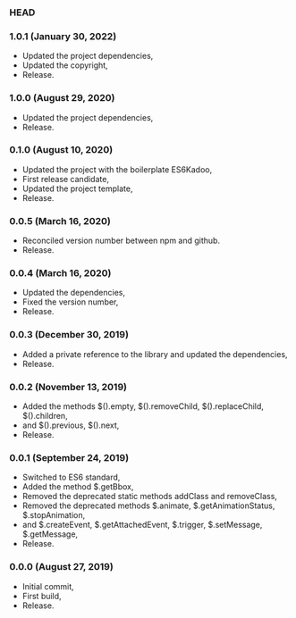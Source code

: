 ### HEAD

### 1.0.1 (January 30, 2022)

  * Updated the project dependencies,
  * Updated the copyright,
  * Release.


### 1.0.0 (August 29, 2020)

  * Updated the project dependencies,
  * Release.


### 0.1.0 (August 10, 2020)

  * Updated the project with the boilerplate ES6Kadoo,
  * First release candidate,
  * Updated the project template,
  * Release.


### 0.0.5 (March 16, 2020)

  * Reconciled version number between npm and github.
  * Release.


### 0.0.4 (March 16, 2020)

  * Updated the dependencies,
  * Fixed the version number,
  * Release.


### 0.0.3 (December 30, 2019)

  * Added a private reference to the library and updated the dependencies,
  * Release.


### 0.0.2 (November 13, 2019)

  * Added the methods $().empty, $().removeChild, $().replaceChild, $().children,
  * and $().previous, $().next,
  * Release.


### 0.0.1 (September 24, 2019)

  * Switched to ES6 standard,
  * Added the method $.getBbox,
  * Removed the deprecated static methods addClass and removeClass,
  * Removed the deprecated methods $.animate, $.getAnimationStatus, $.stopAnimation,
  * and $.createEvent, $.getAttachedEvent, $.trigger, $.setMessage, $.getMessage,
  * Release.


### 0.0.0 (August 27, 2019)

  * Initial commit,
  * First build,
  * Release.

